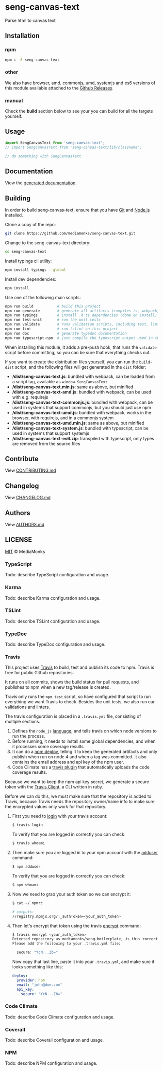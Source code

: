# seng-canvas-text

Parse html to canvas text


## Installation

### npm

```sh
npm i -S seng-canvas-text
```

### other

We also have browser, amd, commonjs, umd, systemjs and es6 versions of
this module available attached to the [Github Releases](https://github.com/mediamonks/seng-canvas-text/releases).

<!---

Note: The below cannot be used yet, as there is no way to link to a
specific version yet without updating this readme manually after each
new version.


### browser

```html
<script src="http://mediamonks-development.s3.amazonaws.com/seng/libs/seng-canvas-text/1.2.0/seng-canvas-text.min.js"></script>
```
```js
console.log(window.SengCanvasText)
```

### other

Besides the browser version, there are other versions available for
download as well:

- [browser](http://mediamonks-development.s3.amazonaws.com/seng/libs/seng-canvas-text/1.2.0/seng-canvas-text.js) (and [minified](http://mediamonks-development.s3.amazonaws.com/seng/libs/seng-canvas-text/1.2.0/seng-canvas-text.min.js))
- [umd](http://mediamonks-development.s3.amazonaws.com/seng/libs/seng-canvas-text/1.2.0/seng-canvas-text.js) (and [minified](http://mediamonks-development.s3.amazonaws.com/seng/libs/seng-canvas-text/1.2.0/seng-canvas-text-umd.min.js))
- [amd](http://mediamonks-development.s3.amazonaws.com/seng/libs/seng-canvas-text/1.2.0/seng-canvas-text-amd.js)
- [commonjs](http://mediamonks-development.s3.amazonaws.com/seng/libs/seng-canvas-text/1.2.0/seng-canvas-text-commonjs.js)
- [systemjs](http://mediamonks-development.s3.amazonaws.com/seng/libs/seng-canvas-text/1.2.0/seng-canvas-text-system.js)
- [es6](http://mediamonks-development.s3.amazonaws.com/seng/libs/seng-canvas-text/1.2.0/seng-canvas-text-es6.zip)

-->

### manual

Check the **build** section below to see your you can build for all the
targets yourself.

## Usage

```ts
import SengCanvasText from 'seng-canvas-text';
// import SengCanvasText from 'seng-canvas-text/lib/classname';

// do something with SengCanvasText
```


## Documentation

View the [generated documentation](https://rawgit.com/mediamonks/seng-canvas-text/master/doc/typedoc/index.html).


## Building

In order to build seng-canvas-text, ensure that you have [Git](http://git-scm.com/downloads)
and [Node.js](http://nodejs.org/) installed.

Clone a copy of the repo:
```sh
git clone https://github.com/mediamonks/seng-canvas-text.git
```

Change to the seng-canvas-text directory:
```sh
cd seng-canvas-text
```

Install typings cli utility:
```sh
npm install typings --global
```

Install dev dependencies:
```sh
npm install
```

Use one of the following main scripts:
```sh
npm run build   		# build this project
npm run generate   		# generate all artifacts (compiles ts, webpack, docs and coverage)
npm run typings			# install .d.ts dependencies (done on install)
npm run test-unit    	# run the unit tests
npm run validate		# runs validation scripts, including test, lint and coverage check
npm run lint			# run tslint on this project
npm run doc				# generate typedoc documentation
npm run typescript-npm	# just compile the typescript output used in the npm module
```

When installing this module, it adds a pre-push hook, that runs the `validate`
script before committing, so you can be sure that everything checks out.

If you want to create the distribution files yourself, you can run the
`build-dist` script, and the following files will get generated in the
`dist` folder:

- **/dist/seng-canvas-text.js**: bundled with webpack, can be loaded from
	a script tag, available as `window.SengCanvasText`
- **/dist/seng-canvas-text.min.js**: same as above, but minified
- **/dist/seng-canvas-text-amd.js**: bundled with webpack, can be used
	with e.g. requirejs
- **/dist/seng-canvas-text-commonjs.js**: bundled with webpack, can be
	used in systems that support commonjs, but you should just use npm
- **/dist/seng-canvas-text-umd.js**: bundled with webpack, works in the
	browser, with requirejs, and in a commonjs system
- **/dist/seng-canvas-text-umd.min.js**: same as above, but minified
- **/dist/seng-canvas-text-system.js**: bundled with typescript, can be
	used in systems	that support systemjs
- **/dist/seng-canvas-text-es6.zip**: transpiled with typescript, only
	types are removed from the source files

## Contribute

View [CONTRIBUTING.md](./CONTRIBUTING.md)


## Changelog

View [CHANGELOG.md](./CHANGELOG.md)


## Authors

View [AUTHORS.md](./AUTHORS.md)


## LICENSE

[MIT](./LICENSE) © MediaMonks


### TypeScript

Todo: describe TypeScript configuration and usage.

### Karma

Todo: describe Karma configuration and usage.

### TSLint

Todo: describe TSLint configuration and usage.

### TypeDoc

Todo: describe TypeDoc configuration and usage.

### Travis

This project uses [Travis](https://travis-ci.org) to build, test and
publish its code to npm. Travis is free for public Github repositories.

It runs on all commits, shows the build status for pull requests, and
publishes to npm when a new tag/release is created.

Travis only runs the `npm test` script, so have configured that script
to run everything we want Travis to check. Besides the unit tests, we
also run our validations and linters.

The travis configuration is placed in a `.travis.yml` file, consisting
of multiple sections.

1.  Defines the `node_js` [language](https://docs.travis-ci.com/user/languages/javascript-with-nodejs),
    and tells travis on which node versions to run the process.
2.  Before running, it needs to install some global dependencies, and
    when it processes some coverage results.
3.  It can do a [npm deploy](https://docs.travis-ci.com/user/deployment/npm),
    telling it to keep the generated artifacts and only publish when run
    on node 4 and when a tag was committed. It also contains the email
    address and api key of the npm user.
4.  Code Climate has a [travis plugin](https://docs.travis-ci.com/user/code-climate/)
    that automatically uploads the code coverage results.

Because we want to keep the npm api key secret, we generate a secure
token with the [Travis Client](https://github.com/travis-ci/travis.rb),
a CLI written in ruby.

Before we can do this, we must make sure that the repository is added
to Travis, because Travis needs the repository owner/name info to make
sure the encrypted values only work for that repository.

1.  First you need to [login](https://github.com/travis-ci/travis.rb#login)
    with your travis account:

    ```sh
    $ travis login
    ```

    To verify that you are logged in correctly you can check:

    ```sh
    $ travis whoami
    ```

2.  Then make sure you are logged in to your npm account with the
    [adduser](https://docs.npmjs.com/cli/adduser) command:

    ```sh
    $ npm adduser
    ```

    To verify that you are logged in correctly you can check:

    ```sh
    $ npm whoami
    ```

3.  Now we need to grab your auth token so we can encrypt it:

    ```sh
    $ cat ~/.npmrc

    # outputs:
    //registry.npmjs.org/:_authToken=<your_auth_token>
    ```

4.  Then let's encrypt that token using the travis [encrypt](https://github.com/travis-ci/travis.rb#encrypt)
    command:

    ```sh
    $ travis encrypt <your_auth_token>
    Detected repository as mediamonks/seng-boilerplate, is this correct? |yes|
    Please add the following to your .travis.yml file:

      secure: "YcN...Zb="
    ```

    Now copy that last line, paste it into your `.travis.yml`, and make
    sure it looks something like this:

    ```yml
    deploy:
      provider: npm
      email: "john@doe.com"
      api_key:
        secure: "YcN...Zb="
    ```

### Code Climate

Todo: describe Code Climate configuration and usage.

### Coverall

Todo: describe Coverall configuration and usage.

### NPM

Todo: describe NPM configuration and usage.
